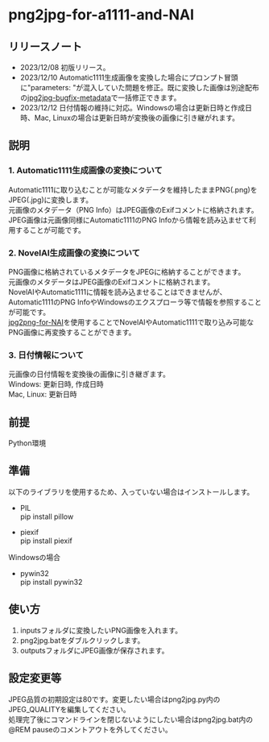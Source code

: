 # png2jpg-for-a1111-and-NAI

## リリースノート
* 2023/12/08 初版リリース。  
* 2023/12/10 Automatic1111生成画像を変換した場合にプロンプト冒頭に"parameters: "が混入していた問題を修正。既に変換した画像は別途配布の[jpg2jpg-bugfix-metadata](https://github.com/Takenoko3333/jpg2jpg-bugfix-metadata)で一括修正できます。  
* 2023/12/12 日付情報の維持に対応。Windowsの場合は更新日時と作成日時、Mac, Linuxの場合は更新日時が変換後の画像に引き継がれます。

## 説明
### 1. Automatic1111生成画像の変換について
Automatic1111に取り込むことが可能なメタデータを維持したままPNG(.png)をJPEG(.jpg)に変換します。  
元画像のメタデータ（PNG Info）はJPEG画像のExifコメントに格納されます。  
JPEG画像は元画像同様にAutomatic1111のPNG Infoから情報を読み込ませて利用することが可能です。

### 2. NovelAI生成画像の変換について
PNG画像に格納されているメタデータをJPEGに格納することができます。  
元画像のメタデータはJPEG画像のExifコメントに格納されます。  
NovelAIやAutomatic1111に情報を読み込ませることはできませんが、Automatic1111のPNG InfoやWindowsのエクスプローラ等で情報を参照することが可能です。  
[jpg2png-for-NAI](https://github.com/Takenoko3333/jpg2png-for-NAI)を使用することでNovelAIやAutomatic1111で取り込み可能なPNG画像に再変換することができます。

### 3. 日付情報について
元画像の日付情報を変換後の画像に引き継ぎます。  
Windows: 更新日時, 作成日時  
Mac, Linux: 更新日時

## 前提
Python環境

## 準備
以下のライブラリを使用するため、入っていない場合はインストールします。
* PIL  
pip install pillow

* piexif  
pip install piexif

Windowsの場合  
* pywin32  
pip install pywin32

## 使い方
1. inputsフォルダに変換したいPNG画像を入れます。  
2. png2jpg.batをダブルクリックします。  
3. outputsフォルダにJPEG画像が保存されます。

## 設定変更等
JPEG品質の初期設定は80です。変更したい場合はpng2jpg.py内のJPEG_QUALITYを編集してください。  
処理完了後にコマンドラインを閉じないようにしたい場合はpng2jpg.bat内の@REM pauseのコメントアウトを外してください。
